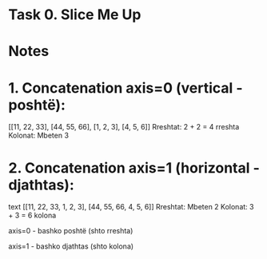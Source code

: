 # Task 0. Slice Me Up


# Notes
# 1. Concatenation axis=0 (vertical - poshtë):
[[11, 22, 33],
 [44, 55, 66],
 [1,  2,  3],
 [4,  5,  6]]
Rreshtat: 2 + 2 = 4 rreshta
Kolonat: Mbeten 3


# 2. Concatenation axis=1 (horizontal - djathtas):
text
[[11, 22, 33, 1, 2, 3],
 [44, 55, 66, 4, 5, 6]]
Rreshtat: Mbeten 2
Kolonat: 3 + 3 = 6 kolona

axis=0 - bashko poshtë (shto rreshta)

axis=1 - bashko djathtas (shto kolona)